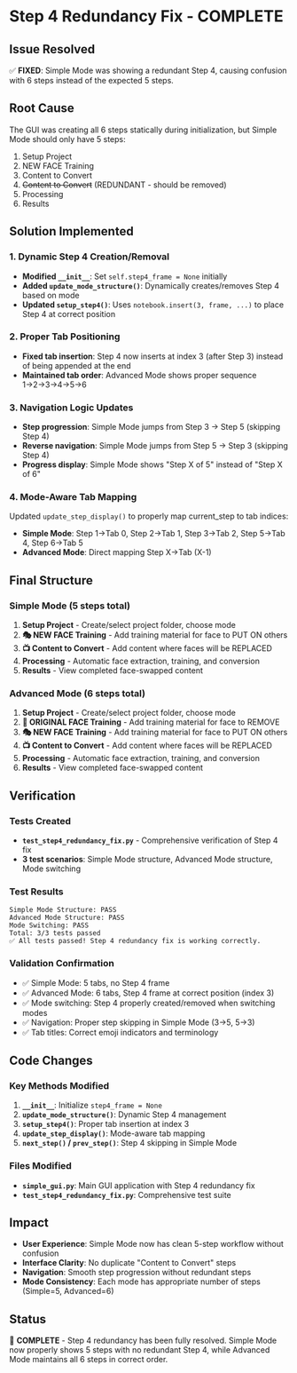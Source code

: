# Step 4 Redundancy Fix - COMPLETE

## Issue Resolved
✅ **FIXED**: Simple Mode was showing a redundant Step 4, causing confusion with 6 steps instead of the expected 5 steps.

## Root Cause
The GUI was creating all 6 steps statically during initialization, but Simple Mode should only have 5 steps:
1. Setup Project
2. NEW FACE Training
3. Content to Convert
4. ~~Content to Convert~~ (REDUNDANT - should be removed)
5. Processing
6. Results

## Solution Implemented

### 1. Dynamic Step 4 Creation/Removal
- **Modified `__init__`**: Set `self.step4_frame = None` initially
- **Added `update_mode_structure()`**: Dynamically creates/removes Step 4 based on mode
- **Updated `setup_step4()`**: Uses `notebook.insert(3, frame, ...)` to place Step 4 at correct position

### 2. Proper Tab Positioning
- **Fixed tab insertion**: Step 4 now inserts at index 3 (after Step 3) instead of being appended at the end
- **Maintained tab order**: Advanced Mode shows proper sequence 1→2→3→4→5→6

### 3. Navigation Logic Updates
- **Step progression**: Simple Mode jumps from Step 3 → Step 5 (skipping Step 4)
- **Reverse navigation**: Simple Mode jumps from Step 5 → Step 3 (skipping Step 4)
- **Progress display**: Simple Mode shows "Step X of 5" instead of "Step X of 6"

### 4. Mode-Aware Tab Mapping
Updated `update_step_display()` to properly map current_step to tab indices:
- **Simple Mode**: Step 1→Tab 0, Step 2→Tab 1, Step 3→Tab 2, Step 5→Tab 4, Step 6→Tab 5
- **Advanced Mode**: Direct mapping Step X→Tab (X-1)

## Final Structure

### Simple Mode (5 steps total)
1. **Setup Project** - Create/select project folder, choose mode
2. **🎭 NEW FACE Training** - Add training material for face to PUT ON others
3. **📺 Content to Convert** - Add content where faces will be REPLACED
4. **Processing** - Automatic face extraction, training, and conversion
5. **Results** - View completed face-swapped content

### Advanced Mode (6 steps total)
1. **Setup Project** - Create/select project folder, choose mode
2. **🚫 ORIGINAL FACE Training** - Add training material for face to REMOVE
3. **🎭 NEW FACE Training** - Add training material for face to PUT ON others
4. **📺 Content to Convert** - Add content where faces will be REPLACED
5. **Processing** - Automatic face extraction, training, and conversion
6. **Results** - View completed face-swapped content

## Verification

### Tests Created
- **`test_step4_redundancy_fix.py`** - Comprehensive verification of Step 4 fix
- **3 test scenarios**: Simple Mode structure, Advanced Mode structure, Mode switching

### Test Results
```
Simple Mode Structure: PASS
Advanced Mode Structure: PASS  
Mode Switching: PASS
Total: 3/3 tests passed
✅ All tests passed! Step 4 redundancy fix is working correctly.
```

### Validation Confirmation
- ✅ Simple Mode: 5 tabs, no Step 4 frame
- ✅ Advanced Mode: 6 tabs, Step 4 frame at correct position (index 3)
- ✅ Mode switching: Step 4 properly created/removed when switching modes
- ✅ Navigation: Proper step skipping in Simple Mode (3→5, 5→3)
- ✅ Tab titles: Correct emoji indicators and terminology

## Code Changes

### Key Methods Modified
1. **`__init__`**: Initialize `step4_frame = None`
2. **`update_mode_structure()`**: Dynamic Step 4 management
3. **`setup_step4()`**: Proper tab insertion at index 3
4. **`update_step_display()`**: Mode-aware tab mapping
5. **`next_step()` / `prev_step()`**: Step 4 skipping in Simple Mode

### Files Modified
- **`simple_gui.py`**: Main GUI application with Step 4 redundancy fix
- **`test_step4_redundancy_fix.py`**: Comprehensive test suite

## Impact
- **User Experience**: Simple Mode now has clean 5-step workflow without confusion
- **Interface Clarity**: No duplicate "Content to Convert" steps
- **Navigation**: Smooth step progression without redundant steps
- **Mode Consistency**: Each mode has appropriate number of steps (Simple=5, Advanced=6)

## Status
🎉 **COMPLETE** - Step 4 redundancy has been fully resolved. Simple Mode now properly shows 5 steps with no redundant Step 4, while Advanced Mode maintains all 6 steps in correct order.
